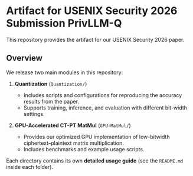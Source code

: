 # Artifact for USENIX Security 2026 Submission PrivLLM-Q

This repository provides the artifact for our USENIX Security 2026 paper.  


## Overview

We release two main modules in this repository:

1. **Quantization** (`Quantization/`)  
   - Includes scripts and configurations for reproducing the accuracy results from the paper.  
   - Supports training, inference, and evaluation with different bit-width settings.  

2. **GPU-Accelerated CT-PT MatMul** (`GPU-MatMul/`)  
   - Provides our optimized GPU implementation of low-bitwidth ciphertext–plaintext matrix multiplication.   
   - Includes benchmarks and example usage scripts.

Each directory contains its own **detailed usage guide** (see the `README.md` inside each folder).
